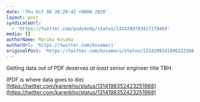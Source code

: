 ```yaml
---
date: 'Thu Oct 08 20:20:42 +0000 2020'
layout: post
syndicateUrl:
  - 'https://twitter.com/pudymody/status/1314299703417278464'
media: []
authorName: Mariko Kosaka
authorUrl: 'https://twitter.com/kosamari'
originalPost: 'https://twitter.com/kosamari/status/1314199141896122368'
---
```

Getting data out of PDF deserves _at least_ senior engineer title TBH. 

(PDF is where data goes to die) [https://twitter.com/karenkho/status/1314198352423251968](https://twitter.com/karenkho/status/1314198352423251968)